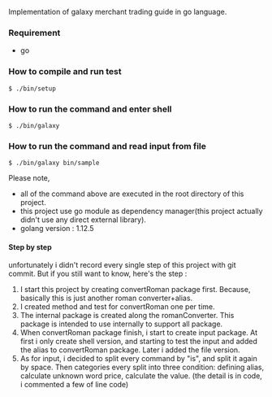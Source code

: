 Implementation of galaxy merchant trading guide in go language.

### Requirement

- go

### How to compile and run test

```
$ ./bin/setup
```

### How to run the command and enter shell

```
$ ./bin/galaxy
```

### How to run the command and read input from file

```
$ ./bin/galaxy bin/sample
```

Please note,

- all of the command above are executed in the root directory of this project.
- this project use go module as dependency manager(this project actually didn't use any direct external library).
- golang version : 1.12.5

#### Step by step

unfortunately i didn't record every single step of this project with git commit. But if you still want to know, here's the step :

1. I start this project by creating convertRoman package first. Because, basically this is just another roman converter+alias.
2. I created method and test for convertRoman one per time.
3. The internal package is created along the romanConverter. This package is intended to use internally to support all package.
4. When convertRoman package finish, i start to create input package. At first i only create shell version, and starting to test the input and added the alias to convertRoman package. Later i added the file version.
5. As for input, i decided to split every command by "is", and split it again by space. Then categories every split into three condition: defining alias, calculate unknown word price, calculate the value. (the detail is in code, i commented a few of line code)
